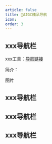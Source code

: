 ```yaml
---
article: false
title: 📌AIGC精品导航
icon: 
order: 3
---
```




## xxx导航栏

xxx工具：[导航链接](https://www.baidu.com/)

简介：

图片

## xxx导航栏



## xxx导航栏



## xxx导航栏

